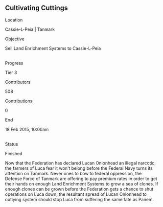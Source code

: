 ## Cultivating Cuttings

Location

Cassie-L-Peia \| Tanmark

Objective

Sell Land Enrichment Systems to Cassie-L-Peia

\
Progress

Tier 3

Contributors

508

Contributions

0

End

18 Feb 2015, 10:00am

\
Status

Finished

Now that the Federation has declared Lucan Onionhead an illegal
narcotic, the farmers of Luca fear it won\'t belong before the Federal
Navy turns its attention on Tanmark. Never ones to bow to federal
oppression, the Defense Force of Tanmark are offering to pay premium
rates in order to get their hands on enough Land Enrichment Systems to
grow a sea of clones. If enough clones can be grown before the
Federation gets a chance to shut operations on Luca down, the resultant
spread of Lucan Onionhead to outlying system should stop Luca from
suffering the same fate as Panem.
